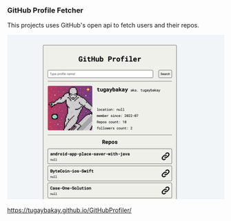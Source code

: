 ### GitHub Profile Fetcher

This projects uses GitHub's open api to fetch users and their repos. 

![profile-api](https://github.com/tugaybakay/GitHubProfiler/blob/main/gpf.png)

https://tugaybakay.github.io/GitHubProfiler/
